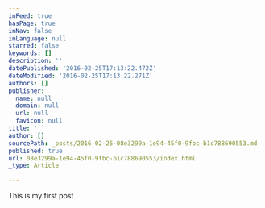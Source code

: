 ```yaml
---
inFeed: true
hasPage: true
inNav: false
inLanguage: null
starred: false
keywords: []
description: ''
datePublished: '2016-02-25T17:13:22.472Z'
dateModified: '2016-02-25T17:13:22.271Z'
authors: []
publisher:
  name: null
  domain: null
  url: null
  favicon: null
title: ''
author: []
sourcePath: _posts/2016-02-25-08e3299a-1e94-45f0-9fbc-b1c788690553.md
published: true
url: 08e3299a-1e94-45f0-9fbc-b1c788690553/index.html
_type: Article

---
```

This is my first post